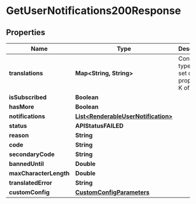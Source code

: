 

# GetUserNotifications200Response


## Properties

| Name | Type | Description | Notes |
|------------ | ------------- | ------------- | -------------|
|**translations** | **Map&lt;String, String&gt;** | Construct a type with a set of properties K of type T |  [optional] |
|**isSubscribed** | **Boolean** |  |  |
|**hasMore** | **Boolean** |  |  |
|**notifications** | [**List&lt;RenderableUserNotification&gt;**](RenderableUserNotification.md) |  |  |
|**status** | **APIStatusFAILED** |  |  |
|**reason** | **String** |  |  |
|**code** | **String** |  |  |
|**secondaryCode** | **String** |  |  [optional] |
|**bannedUntil** | **Double** |  |  [optional] |
|**maxCharacterLength** | **Double** |  |  [optional] |
|**translatedError** | **String** |  |  [optional] |
|**customConfig** | [**CustomConfigParameters**](CustomConfigParameters.md) |  |  [optional] |



